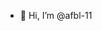- 👋 Hi, I’m @afbl-11


<!---
afbl-11/afbl-11 is a ✨ special ✨ repository because its `README.md` (this file) appears on your GitHub profile.
You can click the Preview link to take a look at your changes.
--->
